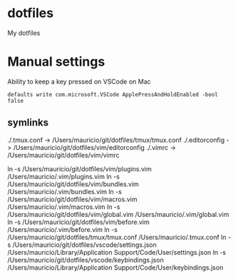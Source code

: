 # dotfiles
My dotfiles



# Manual settings
Ability to keep a key pressed on VSCode on Mac
```
defaults write com.microsoft.VSCode ApplePressAndHoldEnabled -bool false
```

## symlinks
./.tmux.conf -> /Users/mauricio/git/dotfiles/tmux/tmux.conf
./.editorconfig -> /Users/mauricio/git/dotfiles/vim/editorconfig
./.vimrc -> /Users/mauricio/git/dotfiles/vim/vimrc


ln -s /Users/mauricio/git/dotfiles/vim/plugins.vim /Users/mauricio/.vim/plugins.vim 
ln -s /Users/mauricio/git/dotfiles/vim/bundles.vim /Users/mauricio/.vim/bundles.vim 
ln -s /Users/mauricio/git/dotfiles/vim/macros.vim /Users/mauricio/.vim/macros.vim
ln -s /Users/mauricio/git/dotfiles/vim/global.vim /Users/mauricio/.vim/global.vim 
ln -s /Users/mauricio/git/dotfiles/vim/before.vim /Users/mauricio/.vim/before.vim 
ln -s /Users/mauricio/git/dotfiles/tmux/tmux.conf /Users/mauricio/.tmux.conf 
ln -s /Users/mauricio/git/dotfiles/vscode/settings.json /Users/mauricio/Library/Application Support/Code/User/settings.json 
ln -s /Users/mauricio/git/dotfiles/vscode/keybindings.json /Users/mauricio/Library/Application Support/Code/User/keybindings.json 
